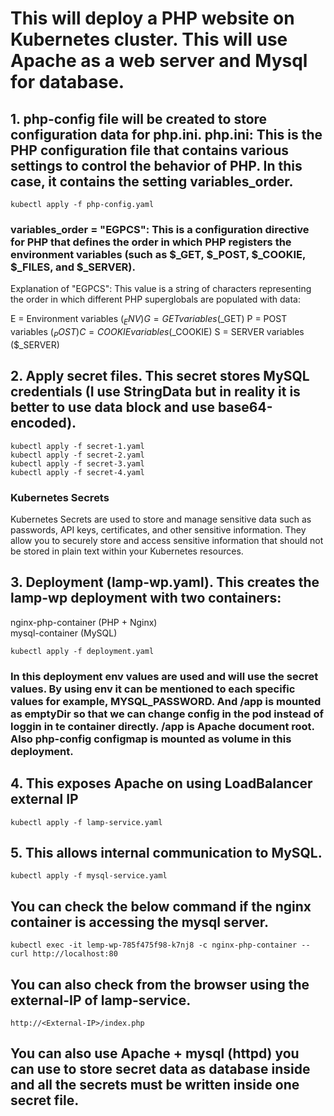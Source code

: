# This will deploy a PHP website on Kubernetes cluster. This will use Apache as a web server and Mysql for database.

## 1. php-config file will be created to store configuration data for php.ini. php.ini: This is the PHP configuration file that contains various settings to control the behavior of PHP. In this case, it contains the setting variables_order.
`kubectl apply -f php-config.yaml`

### variables_order = "EGPCS": This is a configuration directive for PHP that defines the order in which PHP registers the environment variables (such as $_GET, $_POST, $_COOKIE, $_FILES, and $_SERVER).
Explanation of "EGPCS":
This value is a string of characters representing the order in which different PHP superglobals are populated with data:

E = Environment variables ($_ENV)
G = GET variables ($_GET)
P = POST variables ($_POST)
C = COOKIE variables ($_COOKIE)
S = SERVER variables ($_SERVER)

## 2. Apply secret files. This secret stores MySQL credentials (I use StringData but in reality it is better to use data block and use base64-encoded).
```
kubectl apply -f secret-1.yaml
kubectl apply -f secret-2.yaml
kubectl apply -f secret-3.yaml
kubectl apply -f secret-4.yaml
```

### Kubernetes Secrets 
Kubernetes Secrets are used to store and manage sensitive data such as passwords, API keys, certificates, and other sensitive information. They allow you to securely store and access sensitive information that should not be stored in plain text within your Kubernetes resources.

## 3. Deployment (lamp-wp.yaml). This creates the lamp-wp deployment with two containers:
nginx-php-container (PHP + Nginx) \
mysql-container (MySQL)

`kubectl apply -f deployment.yaml`

### In this deployment env values are used and will use the secret values. By using env it can be mentioned to each specific values for example, MYSQL_PASSWORD. And /app is mounted as emptyDir so that we can change config in the pod instead of loggin in te container directly. /app is Apache document root. Also php-config configmap is mounted as volume in this deployment.

## 4. This exposes Apache on using LoadBalancer external IP

`kubectl apply -f lamp-service.yaml`

## 5. This allows internal communication to MySQL.

`kubectl apply -f mysql-service.yaml`

## You can check the below command if the nginx container is accessing the mysql server.

`kubectl exec -it lemp-wp-785f475f98-k7nj8 -c nginx-php-container -- curl http://localhost:80`

## You can also check from the browser using the external-IP of lamp-service.

`http://<External-IP>/index.php`


## You can also use Apache + mysql (httpd) you can use to store secret data as database inside and all the secrets must be written inside one secret file.
